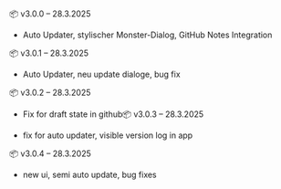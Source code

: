 📦 v3.0.0 – 28.3.2025

- Auto Updater, stylischer Monster-Dialog, GitHub Notes Integration

📦 v3.0.1 – 28.3.2025

- Auto Updater, neu update dialoge, bug fix

📦 v3.0.2 – 28.3.2025

- Fix for draft state in github📦 v3.0.3 – 28.3.2025

- fix for auto updater, visible version log in app

📦 v3.0.4 – 28.3.2025

- new ui, semi auto update, bug fixes

